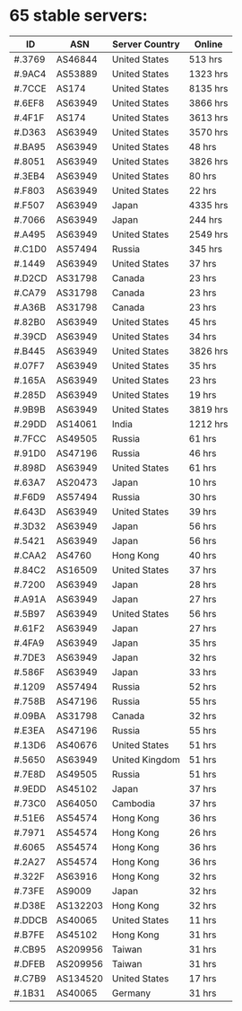 # 65 stable servers:

| ID | ASN | Server Country | Online |
| ------ | ------ | ------ | ------ |
| #.3769 | AS46844 | United States | 513 hrs |
| #.9AC4 | AS53889 | United States | 1323 hrs |
| #.7CCE | AS174 | United States | 8135 hrs |
| #.6EF8 | AS63949 | United States | 3866 hrs |
| #.4F1F | AS174 | United States | 3613 hrs |
| #.D363 | AS63949 | United States | 3570 hrs |
| #.BA95 | AS63949 | United States | 48 hrs |
| #.8051 | AS63949 | United States | 3826 hrs |
| #.3EB4 | AS63949 | United States | 80 hrs |
| #.F803 | AS63949 | United States | 22 hrs |
| #.F507 | AS63949 | Japan | 4335 hrs |
| #.7066 | AS63949 | Japan | 244 hrs |
| #.A495 | AS63949 | United States | 2549 hrs |
| #.C1D0 | AS57494 | Russia | 345 hrs |
| #.1449 | AS63949 | United States | 37 hrs |
| #.D2CD | AS31798 | Canada | 23 hrs |
| #.CA79 | AS31798 | Canada | 23 hrs |
| #.A36B | AS31798 | Canada | 23 hrs |
| #.82B0 | AS63949 | United States | 45 hrs |
| #.39CD | AS63949 | United States | 34 hrs |
| #.B445 | AS63949 | United States | 3826 hrs |
| #.07F7 | AS63949 | United States | 35 hrs |
| #.165A | AS63949 | United States | 23 hrs |
| #.285D | AS63949 | United States | 19 hrs |
| #.9B9B | AS63949 | United States | 3819 hrs |
| #.29DD | AS14061 | India | 1212 hrs |
| #.7FCC | AS49505 | Russia | 61 hrs |
| #.91D0 | AS47196 | Russia | 46 hrs |
| #.898D | AS63949 | United States | 61 hrs |
| #.63A7 | AS20473 | Japan | 10 hrs |
| #.F6D9 | AS57494 | Russia | 30 hrs |
| #.643D | AS63949 | United States | 39 hrs |
| #.3D32 | AS63949 | Japan | 56 hrs |
| #.5421 | AS63949 | Japan | 56 hrs |
| #.CAA2 | AS4760 | Hong Kong | 40 hrs |
| #.84C2 | AS16509 | United States | 37 hrs |
| #.7200 | AS63949 | Japan | 28 hrs |
| #.A91A | AS63949 | Japan | 27 hrs |
| #.5B97 | AS63949 | United States | 56 hrs |
| #.61F2 | AS63949 | Japan | 27 hrs |
| #.4FA9 | AS63949 | Japan | 35 hrs |
| #.7DE3 | AS63949 | Japan | 32 hrs |
| #.586F | AS63949 | Japan | 33 hrs |
| #.1209 | AS57494 | Russia | 52 hrs |
| #.758B | AS47196 | Russia | 55 hrs |
| #.09BA | AS31798 | Canada | 32 hrs |
| #.E3EA | AS47196 | Russia | 55 hrs |
| #.13D6 | AS40676 | United States | 51 hrs |
| #.5650 | AS63949 | United Kingdom | 51 hrs |
| #.7E8D | AS49505 | Russia | 51 hrs |
| #.9EDD | AS45102 | Japan | 37 hrs |
| #.73C0 | AS64050 | Cambodia | 37 hrs |
| #.51E6 | AS54574 | Hong Kong | 36 hrs |
| #.7971 | AS54574 | Hong Kong | 26 hrs |
| #.6065 | AS54574 | Hong Kong | 36 hrs |
| #.2A27 | AS54574 | Hong Kong | 36 hrs |
| #.322F | AS63916 | Hong Kong | 32 hrs |
| #.73FE | AS9009 | Japan | 32 hrs |
| #.D38E | AS132203 | Hong Kong | 32 hrs |
| #.DDCB | AS40065 | United States | 11 hrs |
| #.B7FE | AS45102 | Hong Kong | 31 hrs |
| #.CB95 | AS209956 | Taiwan | 31 hrs |
| #.DFEB | AS209956 | Taiwan | 31 hrs |
| #.C7B9 | AS134520 | United States | 17 hrs |
| #.1B31 | AS40065 | Germany | 31 hrs |

